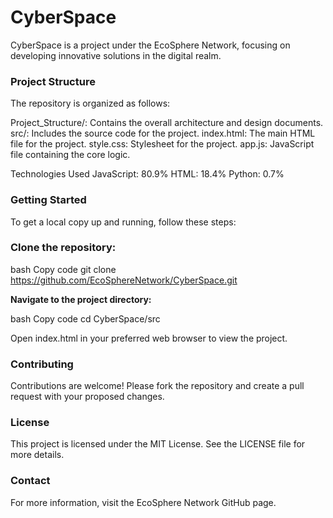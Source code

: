 # CyberSpace
CyberSpace is a project under the EcoSphere Network, focusing on developing innovative solutions in the digital realm.

### **Project Structure**
The repository is organized as follows:

  Project_Structure/: Contains the overall architecture and design documents.
  src/: Includes the source code for the project.
  index.html: The main HTML file for the project.
  style.css: Stylesheet for the project.
  app.js: JavaScript file containing the core logic.
  
Technologies Used
  JavaScript: 80.9%
  HTML: 18.4%
  Python: 0.7%

### **Getting Started**
To get a local copy up and running, follow these steps:

### **Clone the repository:**

  bash
  Copy code
  git clone https://github.com/EcoSphereNetwork/CyberSpace.git
  
**Navigate to the project directory:**

  bash
  Copy code
  cd CyberSpace/src
  
Open index.html in your preferred web browser to view the project.

### **Contributing**
Contributions are welcome! Please fork the repository and create a pull request with your proposed changes.

### **License**
This project is licensed under the MIT License. See the LICENSE file for more details.

### **Contact**
For more information, visit the EcoSphere Network GitHub page.
